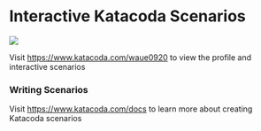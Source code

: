 # Interactive Katacoda Scenarios

[![](http://shields.katacoda.com/katacoda/waue0920/count.svg)](https://www.katacoda.com/waue0920 "Get your profile on Katacoda.com")

Visit https://www.katacoda.com/waue0920 to view the profile and interactive scenarios

### Writing Scenarios
Visit https://www.katacoda.com/docs to learn more about creating Katacoda scenarios

